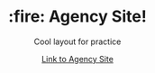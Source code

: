 <h1 align='center'> :fire: Agency Site! </h1>
<p align='center'> Cool layout for practice </p>
<div style=" color: black; " align='center' ><a href="https://w3breactor.github.io/Agency/">Link to Agency Site</a></div>
